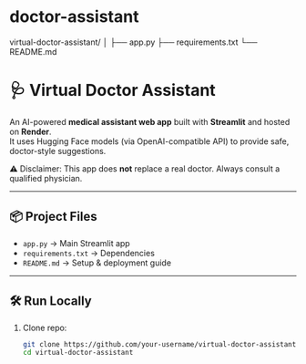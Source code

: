 # doctor-assistant
virtual-doctor-assistant/
│
├── app.py
├── requirements.txt
└── README.md
# 🩺 Virtual Doctor Assistant

An AI-powered **medical assistant web app** built with **Streamlit** and hosted on **Render**.  
It uses Hugging Face models (via OpenAI-compatible API) to provide safe, doctor-style suggestions.

⚠️ Disclaimer: This app does **not** replace a real doctor. Always consult a qualified physician.

---

## 📦 Project Files
- `app.py` → Main Streamlit app  
- `requirements.txt` → Dependencies  
- `README.md` → Setup & deployment guide  

---

## 🛠️ Run Locally

1. Clone repo:
   ```bash
   git clone https://github.com/your-username/virtual-doctor-assistant.git
   cd virtual-doctor-assistant

